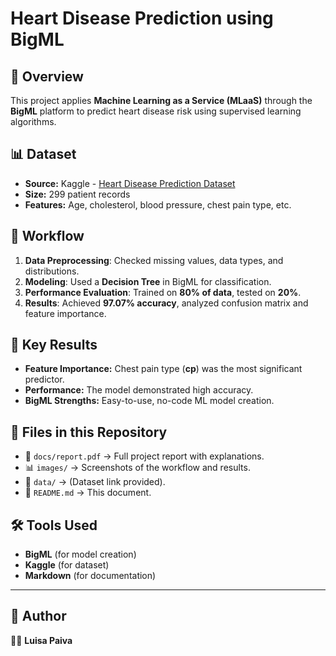 # Heart Disease Prediction using BigML

## 📌 Overview
This project applies **Machine Learning as a Service (MLaaS)** through the **BigML** platform to predict heart disease risk using supervised learning algorithms.

## 📊 Dataset
- **Source:** Kaggle - [Heart Disease Prediction Dataset](https://www.kaggle.com/datasets/rishidamarla/heart-disease-prediction)  
- **Size:** 299 patient records  
- **Features:** Age, cholesterol, blood pressure, chest pain type, etc.  

## 🚀 Workflow
1. **Data Preprocessing**: Checked missing values, data types, and distributions.
2. **Modeling**: Used a **Decision Tree** in BigML for classification.
3. **Performance Evaluation**: Trained on **80% of data**, tested on **20%**.
4. **Results**: Achieved **97.07% accuracy**, analyzed confusion matrix and feature importance.

## 📌 Key Results
- **Feature Importance:** Chest pain type (**cp**) was the most significant predictor.
- **Performance:** The model demonstrated high accuracy.
- **BigML Strengths:** Easy-to-use, no-code ML model creation.

## 📁 Files in this Repository
- 📜 `docs/report.pdf` → Full project report with explanations.
- 📊 `images/` → Screenshots of the workflow and results.
- 📂 `data/` → (Dataset link provided).
- 🔗 `README.md` → This document.

## 🛠 Tools Used
- **BigML** (for model creation)
- **Kaggle** (for dataset)
- **Markdown** (for documentation)

---

## 📢 Author
👩‍💻 **Luisa Paiva**  

